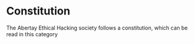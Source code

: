 # Constitution

The Abertay Ethical Hacking society follows a constitution, which can be read in this category
